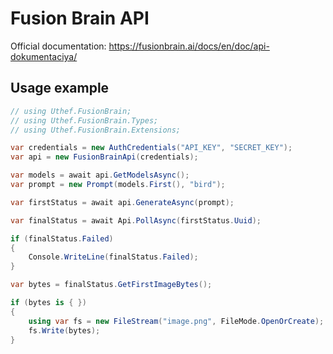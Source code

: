 ﻿# Fusion Brain API
Official documentation: https://fusionbrain.ai/docs/en/doc/api-dokumentaciya/

## Usage example
```cs
// using Uthef.FusionBrain;
// using Uthef.FusionBrain.Types;
// using Uthef.FusionBrain.Extensions;

var credentials = new AuthCredentials("API_KEY", "SECRET_KEY");
var api = new FusionBrainApi(credentials);

var models = await api.GetModelsAsync();
var prompt = new Prompt(models.First(), "bird");

var firstStatus = await api.GenerateAsync(prompt);

var finalStatus = await Api.PollAsync(firstStatus.Uuid);

if (finalStatus.Failed)
{
    Console.WriteLine(finalStatus.Failed);
}

var bytes = finalStatus.GetFirstImageBytes();

if (bytes is { })
{
    using var fs = new FileStream("image.png", FileMode.OpenOrCreate);
    fs.Write(bytes);
}
```